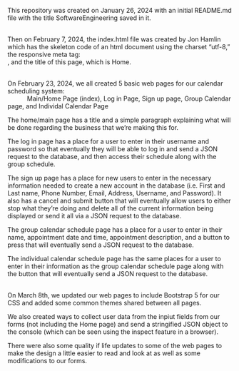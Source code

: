 This repository was created on January 26, 2024 with an initial README.md file with the title SoftwareEngineering saved in it.  
<br>

Then on February 7, 2024, the index.html file was created by Jon Hamlin which has the skeleton code of an html document using the charset “utf-8,” the responsive meta tag:  
<meta name="viewport" content="width=device-width, initial-scale=1">, and the title of this page, which is Home.  
<br>

On February 23, 2024, we all created 5 basic web pages for our calendar scheduling system:  
&ensp; &ensp; &ensp; &ensp; Main/Home Page (index), Log in Page, Sign up page, Group Calendar page, and Individal Calendar Page  

The home/main page has a title and a simple paragraph explaining what will be done regarding the business that we’re making this for.  

The log in page has a place for a user to enter in their username and password so that eventually they will be able to log in and send a JSON request to the database, and then access their schedule along with the group schedule.  

The sign up page has a place for new users to enter in the necessary information needed to create a new account in the database (i.e. First and Last name, Phone Number, Email, Address, Username, and Password). It also has a cancel and submit button that will eventually allow users to either stop what they’re doing and delete all of the current information being displayed or send it all via a JSON request to the database.  

The group calendar schedule page has a place for a user to enter in their name, appointment date and time, appointment description, and a button to press that will eventually send a JSON request to the database.  

The individual calendar schedule page has the same places for a user to enter in their information as the group calendar schedule page along with the button that will eventually send a JSON request to the database.  
<br>

On March 8th, we updated our web pages to include Bootstrap 5 for our CSS and added some common themes shared between all pages.  

We also created ways to collect user data from the inpiut fields from our forms (not including the Home page) and send a stringified JSON object to the console (which can be seen using the inspect feature in a browser).  

There were also some quality if life updates to some of the web pages to make the design a little easier to read and look at as well as some modifications to our forms.  

